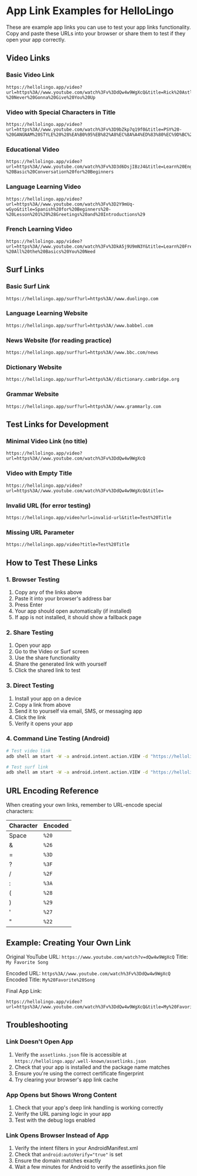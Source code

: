 # App Link Examples for HelloLingo

These are example app links you can use to test your app links functionality. Copy and paste these URLs into your browser or share them to test if they open your app correctly.

## Video Links

### Basic Video Link
```
https://hellolingo.app/video?url=https%3A//www.youtube.com/watch%3Fv%3DdQw4w9WgXcQ&title=Rick%20Astley%20-%20Never%20Gonna%20Give%20You%20Up
```

### Video with Special Characters in Title
```
https://hellolingo.app/video?url=https%3A//www.youtube.com/watch%3Fv%3D9bZkp7q19f0&title=PSY%20-%20GANGNAM%20STYLE%20%28%EA%B0%95%EB%82%A8%EC%8A%A4%ED%83%80%EC%9D%BC%29%20M%2FV
```

### Educational Video
```
https://hellolingo.app/video?url=https%3A//www.youtube.com/watch%3Fv%3D3d6DsjIBzJ4&title=Learn%20English%20-%20Basic%20Conversation%20for%20Beginners
```

### Language Learning Video
```
https://hellolingo.app/video?url=https%3A//www.youtube.com/watch%3Fv%3D2Y9mUq-wGyo&title=Spanish%20for%20Beginners%20-%20Lesson%201%20%28Greetings%20and%20Introductions%29
```

### French Learning Video
```
https://hellolingo.app/video?url=https%3A//www.youtube.com/watch%3Fv%3DkA5j9U9mN3Y&title=Learn%20French%20in%2025%20Minutes%20-%20All%20the%20Basics%20You%20Need
```

## Surf Links

### Basic Surf Link
```
https://hellolingo.app/surf?url=https%3A//www.duolingo.com
```

### Language Learning Website
```
https://hellolingo.app/surf?url=https%3A//www.babbel.com
```

### News Website (for reading practice)
```
https://hellolingo.app/surf?url=https%3A//www.bbc.com/news
```

### Dictionary Website
```
https://hellolingo.app/surf?url=https%3A//dictionary.cambridge.org
```

### Grammar Website
```
https://hellolingo.app/surf?url=https%3A//www.grammarly.com
```

## Test Links for Development

### Minimal Video Link (no title)
```
https://hellolingo.app/video?url=https%3A//www.youtube.com/watch%3Fv%3DdQw4w9WgXcQ
```

### Video with Empty Title
```
https://hellolingo.app/video?url=https%3A//www.youtube.com/watch%3Fv%3DdQw4w9WgXcQ&title=
```

### Invalid URL (for error testing)
```
https://hellolingo.app/video?url=invalid-url&title=Test%20Title
```

### Missing URL Parameter
```
https://hellolingo.app/video?title=Test%20Title
```

## How to Test These Links

### 1. Browser Testing
1. Copy any of the links above
2. Paste it into your browser's address bar
3. Press Enter
4. Your app should open automatically (if installed)
5. If app is not installed, it should show a fallback page

### 2. Share Testing
1. Open your app
2. Go to the Video or Surf screen
3. Use the share functionality
4. Share the generated link with yourself
5. Click the shared link to test

### 3. Direct Testing
1. Install your app on a device
2. Copy a link from above
3. Send it to yourself via email, SMS, or messaging app
4. Click the link
5. Verify it opens your app

### 4. Command Line Testing (Android)
```bash
# Test video link
adb shell am start -W -a android.intent.action.VIEW -d "https://hellolingo.app/video?url=https%3A//www.youtube.com/watch%3Fv%3DdQw4w9WgXcQ&title=Test%20Video" com.languagelearn

# Test surf link
adb shell am start -W -a android.intent.action.VIEW -d "https://hellolingo.app/surf?url=https%3A//www.duolingo.com" com.languagelearn
```

## URL Encoding Reference

When creating your own links, remember to URL-encode special characters:

| Character | Encoded |
|-----------|---------|
| Space | `%20` |
| & | `%26` |
| = | `%3D` |
| ? | `%3F` |
| / | `%2F` |
| : | `%3A` |
| ( | `%28` |
| ) | `%29` |
| ' | `%27` |
| " | `%22` |

## Example: Creating Your Own Link

Original YouTube URL: `https://www.youtube.com/watch?v=dQw4w9WgXcQ`
Title: `My Favorite Song`

Encoded URL: `https%3A//www.youtube.com/watch%3Fv%3DdQw4w9WgXcQ`
Encoded Title: `My%20Favorite%20Song`

Final App Link:
```
https://hellolingo.app/video?url=https%3A//www.youtube.com/watch%3Fv%3DdQw4w9WgXcQ&title=My%20Favorite%20Song
```

## Troubleshooting

### Link Doesn't Open App
1. Verify the `assetlinks.json` file is accessible at `https://hellolingo.app/.well-known/assetlinks.json`
2. Check that your app is installed and the package name matches
3. Ensure you're using the correct certificate fingerprint
4. Try clearing your browser's app link cache

### App Opens but Shows Wrong Content
1. Check that your app's deep link handling is working correctly
2. Verify the URL parsing logic in your app
3. Test with the debug logs enabled

### Link Opens Browser Instead of App
1. Verify the intent filters in your AndroidManifest.xml
2. Check that `android:autoVerify="true"` is set
3. Ensure the domain matches exactly
4. Wait a few minutes for Android to verify the assetlinks.json file
